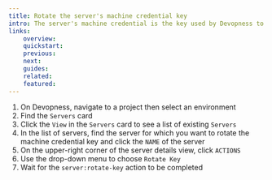 ```yaml
---
title: Rotate the server's machine credential key
intro: The server's machine credential is the key used by Devopness to connect to your server.
links:
    overview:
    quickstart:
    previous:
    next:
    guides:
    related:
    featured:
---
```


1. On Devopness, navigate to a project then select an environment
1. Find the `Servers` card
1. Click the `View` in the `Servers` card to see a list of existing `Servers`
1. In the list of servers, find the server for which you want to rotate the machine credential key and click the `NAME` of the server
1. On the upper-right corner of the server details view, click `ACTIONS`
1. Use the drop-down menu to choose `Rotate Key`
1. Wait for the `server:rotate-key` action to be completed
